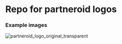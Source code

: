 # Repo for partneroid logos
### Example images


![partneroid_logo_original_transparent](https://user-images.githubusercontent.com/57696130/144531867-a8016f41-3b31-4d6f-97a1-372a58d48626.png)
